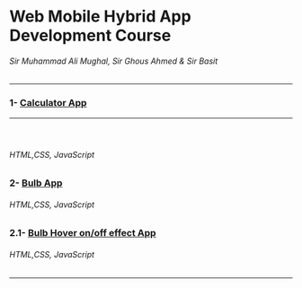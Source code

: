 # Web Mobile Hybrid App Development Course 

###### Sir Muhammad Ali Mughal, Sir Ghous Ahmed & Sir Basit   

<hr>
 
 
### 1- [Calculator App](http://calculator-app-by-gorsi.surge.sh/) <hr><br>

###### HTML,CSS, JavaScript 

### 2- [Bulb App](http://bulb-app-by-gorsi.surge.sh/) <br>

###### HTML,CSS, JavaScript 

### 2.1- [Bulb Hover on/off effect App](http://bulb-hover-app-by-gorsi.surge.sh/)<br>

###### HTML,CSS, JavaScript 
      
 <hr>     

